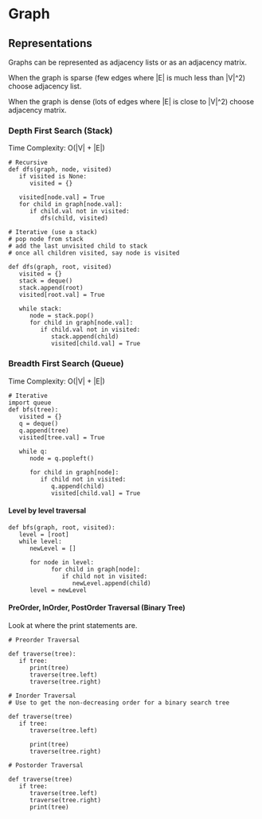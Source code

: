 
# Graph

## Representations

Graphs can be represented as adjacency lists or as an adjacency matrix.

When the graph is sparse (few edges where |E| is much less than |V|^2) choose adjacency list.

When the graph is dense (lots of edges where |E| is close to |V|^2) choose adjacency matrix.

### Depth First Search (Stack)

Time Complexity: O(|V| + |E|)

```
# Recursive
def dfs(graph, node, visited)
   if visited is None:
      visited = {}
      
   visited[node.val] = True
   for child in graph[node.val]:
      if child.val not in visited:
         dfs(child, visited)

# Iterative (use a stack)
# pop node from stack
# add the last unvisited child to stack
# once all children visited, say node is visited

def dfs(graph, root, visited)
   visited = {}
   stack = deque()
   stack.append(root)
   visited[root.val] = True
   
   while stack:
      node = stack.pop()
      for child in graph[node.val]:
         if child.val not in visited:
            stack.append(child)
            visited[child.val] = True
```
### Breadth First Search (Queue)

Time Complexity: O(|V| + |E|)

```
# Iterative
import queue
def bfs(tree):
   visited = {}
   q = deque()
   q.append(tree)
   visited[tree.val] = True
   
   while q:
      node = q.popleft()
      
      for child in graph[node]:
         if child not in visited:
            q.append(child)
            visited[child.val] = True
```

#### Level by level traversal

```
def bfs(graph, root, visited):
   level = [root]
   while level:
      newLevel = []
      
      for node in level:
            for child in graph[node]:
               if child not in visited:
                  newLevel.append(child)
      level = newLevel
```

#### PreOrder, InOrder, PostOrder Traversal (Binary Tree)
Look at where the print statements are.
```
# Preorder Traversal

def traverse(tree):
   if tree:
      print(tree)
      traverse(tree.left)
      traverse(tree.right)
      
# Inorder Traversal
# Use to get the non-decreasing order for a binary search tree

def traverse(tree)
   if tree:
      traverse(tree.left)
      
      print(tree)
      traverse(tree.right)
      
# Postorder Traversal

def traverse(tree)
   if tree:
      traverse(tree.left)
      traverse(tree.right)
      print(tree)
```
